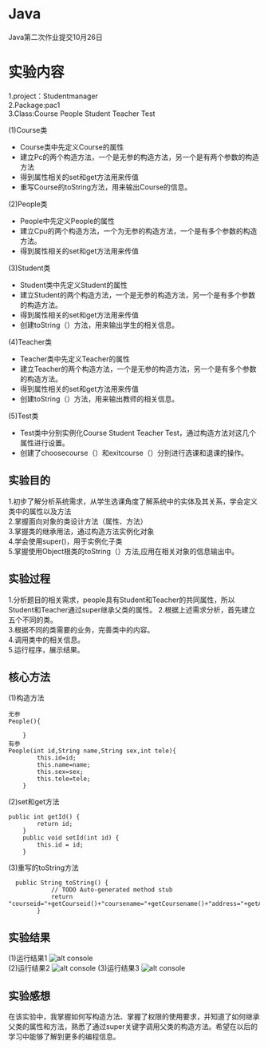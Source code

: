 # Java
Java第二次作业提交10月26日
# 实验内容
1.project：Studentmanager  
2.Package:pac1   
3.Class:Course   People   Student    Teacher  Test    

(1)Course类
* Course类中先定义Course的属性   
* 建立Pc的两个构造方法，一个是无参的构造方法，另一个是有两个参数的构造方法   
* 得到属性相关的set和get方法用来传值   
* 重写Course的toString方法，用来输出Course的信息。     

(2)People类
* People中先定义People的属性  
* 建立Cpu的两个构造方法，一个为无参的构造方法，一个是有多个参数的构造方法。   
* 得到属性相关的set和get方法用来传值   
    

(3)Student类  
* Student类中先定义Student的属性
* 建立Student的两个构造方法，一个是无参的构造方法，另一个是有多个参数的构造方法。  
* 得到属性相关的set和get方法用来传值
* 创建toString（）方法，用来输出学生的相关信息。   

(4)Teacher类  
* Teacher类中先定义Teacher的属性
* 建立Teacher的两个构造方法，一个是无参的构造方法，另一个是有多个参数的构造方法。  
* 得到属性相关的set和get方法用来传值
* 创建toString（）方法，用来输出教师的相关信息。   

(5)Test类   
* Test类中分别实例化Course   Student    Teacher   Test，通过构造方法对这几个属性进行设置。   
* 创建了choosecourse（）和exitcourse（）分别进行选课和退课的操作。  
## 实验目的
1.初步了解分析系统需求，从学生选课角度了解系统中的实体及其关系，学会定义类中的属性以及方法     
2.掌握面向对象的类设计方法（属性、方法）  
3.掌握类的继承用法，通过构造方法实例化对象  
4.学会使用super()，用于实例化子类  
5.掌握使用Object根类的toString（）方法,应用在相关对象的信息输出中。  

## 实验过程
1.分析题目的相关需求，people具有Student和Teacher的共同属性，所以Student和Teacher通过super继承父类的属性。
2.根据上述需求分析，首先建立五个不同的类。  
3.根据不同的类需要的业务，完善类中的内容。   
4.调用类中的相关信息。  
5.运行程序，展示结果。  
## 核心方法
(1)构造方法
```
无参   
People(){
		
	}
有参   
People(int id,String name,String sex,int tele){
		this.id=id;
		this.name=name;
		this.sex=sex;
		this.tele=tele;
	}
```
(2)set和get方法
```
public int getId() {
		return id;
	}
	public void setId(int id) {
		this.id = id;
	}
```
  (3)重写的toString方法
```
  public String toString() {
			// TODO Auto-generated method stub
			return "courseid="+getCourseid()+"coursename="+getCoursename()+"address="+getAddress()+"time="+getTime()+"courseteacher="+getCourseteacher()+"source="+getSource();
		}
```
## 实验结果
(1)运行结果1
![alt console](http://m.qpic.cn/psc?/V52yqGBZ0K1FfT4VLt0D434dKK44lH1q/ruAMsa53pVQWN7FLK88i5j2kyiSsRZVekjkWTORWi49rhUKnotedxKNak4un1n5CDPYGzfVuHTaNeRQ6iNb4se0EIXBDea3FjdqmODkkBjU!/b&bo=JASHAAAAAAADB4U!&rf=viewer_4)   
(2)运行结果2
![alt console](http://m.qpic.cn/psc?/V52yqGBZ0K1FfT4VLt0D434dKK44lH1q/45NBuzDIW489QBoVep5mcaMtIlgBMdpc.XEpqJyxJe.c8N0gobLqjD9NaKbU1fi8ZSFfx5RRV6u7nteZT2OFVo6sqyQK1zs6Iu0ETtAex*I!/b&bo=lgOLAAAAAAADFyw!&rf=viewer_4) 
(3)运行结果3
![alt console](http://m.qpic.cn/psc?/V52yqGBZ0K1FfT4VLt0D434dKK44lH1q/45NBuzDIW489QBoVep5mcSXsy9Vk4kFbiGhJnCiSpq3q5LvNAlEDL2I554PhcsMASu2HyK0zaaDUVBAXmkvatzcNV6nUDKP*MLOgOOCydKs!/b&bo=dwOZAAAAAAADF98!&rf=viewer_4) 
## 实验感想 
在该实验中，我掌握如何写构造方法、掌握了权限的使用要求，并知道了如何继承父类的属性和方法，熟悉了通过super关键字调用父类的构造方法。希望在以后的学习中能够了解到更多的编程信息。  
